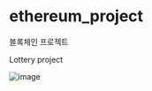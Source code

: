 # ethereum_project
블록체인 프로젝트 

Lottery project 


![image](https://github.com/bumida/ethereum_project/assets/77855625/6fdad316-8513-45d2-8922-cc0dec136e84)
